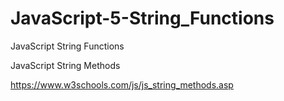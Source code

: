 # JavaScript-5-String_Functions
JavaScript String Functions

JavaScript String Methods

https://www.w3schools.com/js/js_string_methods.asp
